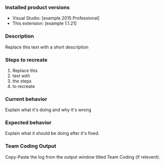 ### Installed product versions
- Visual Studio: [example 2015 Professional]
- This extension: [example 1.1.21]

### Description
Replace this text with a short description

### Steps to recreate
1. Replace this
2. text with 
3. the steps
4. to recreate

### Current behavior
Explain what it's doing and why it's wrong

### Expected behavior
Explain what it should be doing after it's fixed.

### Team Coding Output
Copy-Paste the log from the output window titled Team Coding (if relevent).